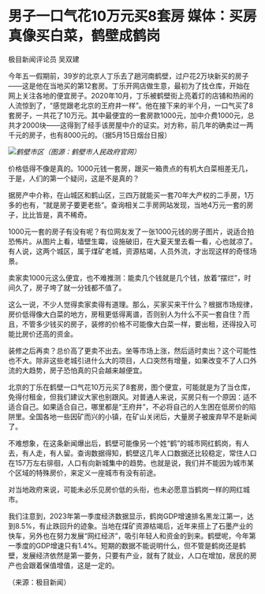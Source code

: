 # 男子一口气花10万元买8套房 媒体：买房真像买白菜，鹤壁成鹤岗

极目新闻评论员 吴双建

今年五一假期前，39岁的北京人丁乐去了趟河南鹤壁，过户花2万块新买的房子——这是他在当地买的第12套房。丁乐开网店做生意，最初为了找仓库，开始在网上关注各地的便宜房子。2020年10月，丁乐被鹤壁街上亮着灯的店铺和热闹的人流惊到了，“感觉跟老北京的王府井一样”。他在接下来的半个月，一口气买了8套房子，一共花了10万元。其中最便宜的一套房款1000元，加中介费1000元，总共才2000块——这得到了经手该房屋中介的证实。对方称，前几年的确卖过一两千元的房子，也有8000元的。（据5月15日烟台日报）

![](https://inews.gtimg.com/om_bt/OqoNqMocA719otqqenGSa4DttYLWY49Piy5kqRAOBYwCgAA/1000)_鹤壁市区（图源：鹤壁市人民政府官网）_

价格低得不像是真的。1000元钱一套房，跟买一箱贵点的有机大白菜相差无几，于是，人们的第一个疑问，这是不是真的？

据房产中介称，在山城区和鹤山区，三四万就能买一套70年大产权的二手房，1万多的也有，“就是房子要更老些”。查询相关二手房网站发现，当地4万元一套的房子，比比皆是，真不稀奇。

1000元一套的房子有没有呢？有位网友发了一张1000元钱的房子图片，说适合拍恐怖片。从图片上看，墙壁生霉，设施破旧，在大夏天里去看一看，心也就凉了。有人说，这两个城区，属于煤矿老城，资源枯竭，人员外流，才出现这样的奇怪场景。

卖家卖1000元这么便宜，也不难推测：能卖几个钱就是几个钱，放着“摆烂”，时间久了，房子垮了就一分钱都不值了。

这么一说，不少人觉得卖家卖得有道理。那么，买家买来干什么？根据市场规律，房价低得像大白菜的地方，房租更低得离谱，否则别人为什么不买一套自住？而且，不管多少钱买的房子，装修的价格不可能像大白菜一样，要出租，还得投入可能比房价还高的资金。

装修之后再卖？总价高了更卖不出去。坐等市场上涨，然后适时卖出？这个可能性也不大。除非这些老城引进什么大的项目，人口突然有增量，如果改变不了人口外流的大趋势，房子恐怕真的只会越来越便宜。

北京的丁乐在鹤壁一口气花10万元买了8套房，图个便宜，可能就是为了当仓库，免得付租金，但我们建议大家也别跟风。对普通人来说，买房只有一个原因：适不适合自己。如果适合自己，哪里都是“王府井”，不必将自己的人生困在低房价的陷阱里。全国各地一些因矿而兴的小镇，在矿山关闭后，大量房子被废弃早不是新闻了。

不难想象，在这条新闻爆出后，鹤壁可能像另一个姓“鹤”的城市网红鹤岗，有人去，有人走，有人留。查询数据得知，鹤壁这几年人口数据还比较稳定，常住人口在157万左右徘徊，人口有向新城集中的趋势。也就是说，我们并不能因为城市某个区域的特殊房价，来定义一座城市有没有前途。

对当地政府来说，可能未必乐见房价低的头衔，也未必愿意当鹤岗一样的网红城市。

我们注意到，2023年第一季度经济数据显示，鹤岗GDP增速排名黑龙江第一，达到8.5%，有止跌回升的迹象。当地在煤矿资源枯竭后，近年来搭上了石墨产业的快车，另外也在努力发展“网红经济”，吸引年轻人和资金的到来。鹤壁呢，今年第一季度的GDP增速只有1.4%。短期的数据不能说明什么，但不管是鹤岗还是鹤壁，发展经济依然是第一要务，只要有产业，就有了就业，人口在增加，居民的房产也会跟着保值增值，这是一定的。

（来源：极目新闻）

